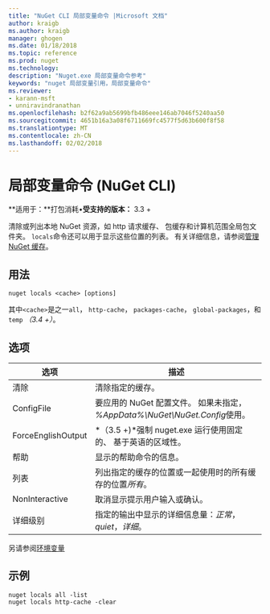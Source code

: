 ```yaml
---
title: "NuGet CLI 局部变量命令 |Microsoft 文档"
author: kraigb
ms.author: kraigb
manager: ghogen
ms.date: 01/18/2018
ms.topic: reference
ms.prod: nuget
ms.technology: 
description: "Nuget.exe 局部变量命令参考"
keywords: "nuget 局部变量引用，局部变量命令"
ms.reviewer:
- karann-msft
- unniravindranathan
ms.openlocfilehash: b2f62a9ab5699bfb486eee146ab7046f5240aa50
ms.sourcegitcommit: 4651b16a3a08f6711669fc4577f5d63b600f8f58
ms.translationtype: MT
ms.contentlocale: zh-CN
ms.lasthandoff: 02/02/2018
---
```

# <a name="locals-command-nuget-cli"></a>局部变量命令 (NuGet CLI)

**适用于：**打包消耗&bullet;**受支持的版本：** 3.3 +

清除或列出本地 NuGet 资源，如 http 请求缓存、 包缓存和计算机范围全局包文件夹。 `locals`命令还可以用于显示这些位置的列表。 有关详细信息，请参阅[管理 NuGet 缓存](../consume-packages/managing-the-nuget-cache.md)。

## <a name="usage"></a>用法

```cli
nuget locals <cache> [options]
```

其中`<cache>`是之一`all`， `http-cache`， `packages-cache`， `global-packages`，和`temp` *（3.4 +）*。

## <a name="options"></a>选项

| 选项 | 描述 |
| --- | --- |
| 清除 | 清除指定的缓存。 |
| ConfigFile | 要应用的 NuGet 配置文件。 如果未指定， *%AppData%\NuGet\NuGet.Config*使用。 |
| ForceEnglishOutput | *（3.5 +)*强制 nuget.exe 运行使用固定的、 基于英语的区域性。 |
| 帮助 | 显示的帮助命令的信息。 |
| 列表 | 列出指定的缓存的位置或一起使用时的所有缓存的位置*所有*。 |
| NonInteractive | 取消显示提示用户输入或确认。 |
| 详细级别 | 指定的输出中显示的详细信息量：*正常*， *quiet*，*详细*。 |

另请参阅[环境变量](cli-ref-environment-variables.md)

## <a name="examples"></a>示例

```cli
nuget locals all -list
nuget locals http-cache -clear
```
